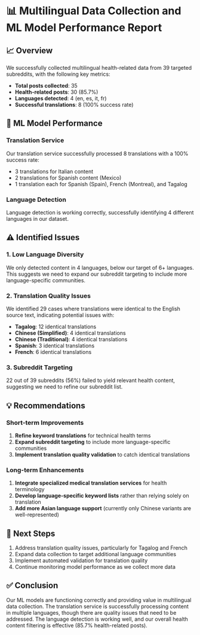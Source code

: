 # 📊 Multilingual Data Collection and ML Model Performance Report

## 📈 Overview

We successfully collected multilingual health-related data from 39 targeted subreddits, with the following key metrics:

- **Total posts collected**: 35
- **Health-related posts**: 30 (85.7%)
- **Languages detected**: 4 (en, es, it, fr)
- **Successful translations**: 8 (100% success rate)

## 🤖 ML Model Performance

### Translation Service
Our translation service successfully processed 8 translations with a 100% success rate:
- 3 translations for Italian content
- 2 translations for Spanish content (Mexico)
- 1 translation each for Spanish (Spain), French (Montreal), and Tagalog

### Language Detection
Language detection is working correctly, successfully identifying 4 different languages in our dataset.

## ⚠️ Identified Issues

### 1. Low Language Diversity
We only detected content in 4 languages, below our target of 6+ languages. This suggests we need to expand our subreddit targeting to include more language-specific communities.

### 2. Translation Quality Issues
We identified 29 cases where translations were identical to the English source text, indicating potential issues with:
- **Tagalog**: 12 identical translations
- **Chinese (Simplified)**: 4 identical translations
- **Chinese (Traditional)**: 4 identical translations
- **Spanish**: 3 identical translations
- **French**: 6 identical translations

### 3. Subreddit Targeting
22 out of 39 subreddits (56%) failed to yield relevant health content, suggesting we need to refine our subreddit list.

## 💡 Recommendations

### Short-term Improvements
1. **Refine keyword translations** for technical health terms
2. **Expand subreddit targeting** to include more language-specific communities
3. **Implement translation quality validation** to catch identical translations

### Long-term Enhancements
1. **Integrate specialized medical translation services** for health terminology
2. **Develop language-specific keyword lists** rather than relying solely on translation
3. **Add more Asian language support** (currently only Chinese variants are well-represented)

## 📌 Next Steps

1. Address translation quality issues, particularly for Tagalog and French
2. Expand data collection to target additional language communities
3. Implement automated validation for translation quality
4. Continue monitoring model performance as we collect more data

## ✅ Conclusion

Our ML models are functioning correctly and providing value in multilingual data collection. The translation service is successfully processing content in multiple languages, though there are quality issues that need to be addressed. The language detection is working well, and our overall health content filtering is effective (85.7% health-related posts).